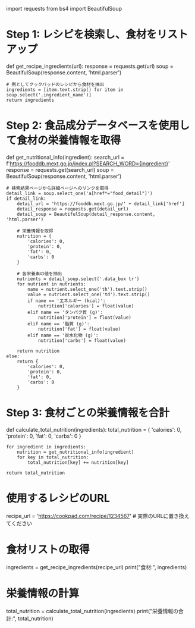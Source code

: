 import requests
from bs4 import BeautifulSoup

# Step 1: レシピを検索し、食材をリストアップ
def get_recipe_ingredients(url):
    response = requests.get(url)
    soup = BeautifulSoup(response.content, 'html.parser')
    
    # 例としてクックパッドのレシピから食材を抽出
    ingredients = [item.text.strip() for item in soup.select('.ingredient_name')]
    return ingredients

# Step 2: 食品成分データベースを使用して食材の栄養情報を取得
def get_nutritional_info(ingredient):
    search_url = f'https://fooddb.mext.go.jp/index.pl?SEARCH_WORD={ingredient}'
    response = requests.get(search_url)
    soup = BeautifulSoup(response.content, 'html.parser')

    # 検索結果ページから詳細ページへのリンクを取得
    detail_link = soup.select_one('a[href*="food_detail"]')
    if detail_link:
        detail_url = 'https://fooddb.mext.go.jp/' + detail_link['href']
        detail_response = requests.get(detail_url)
        detail_soup = BeautifulSoup(detail_response.content, 'html.parser')

        # 栄養情報を取得
        nutrition = {
            'calories': 0,
            'protein': 0,
            'fat': 0,
            'carbs': 0
        }
        
        # 各栄養素の値を抽出
        nutrients = detail_soup.select('.data_box tr')
        for nutrient in nutrients:
            name = nutrient.select_one('th').text.strip()
            value = nutrient.select_one('td').text.strip()
            if name == 'エネルギー (kcal)':
                nutrition['calories'] = float(value)
            elif name == 'タンパク質 (g)':
                nutrition['protein'] = float(value)
            elif name == '脂質 (g)':
                nutrition['fat'] = float(value)
            elif name == '炭水化物 (g)':
                nutrition['carbs'] = float(value)
        
        return nutrition
    else:
        return {
            'calories': 0,
            'protein': 0,
            'fat': 0,
            'carbs': 0
        }

# Step 3: 食材ごとの栄養情報を合計
def calculate_total_nutrition(ingredients):
    total_nutrition = {
        'calories': 0,
        'protein': 0,
        'fat': 0,
        'carbs': 0
    }
    
    for ingredient in ingredients:
        nutrition = get_nutritional_info(ingredient)
        for key in total_nutrition:
            total_nutrition[key] += nutrition[key]
    
    return total_nutrition

# 使用するレシピのURL
recipe_url = 'https://cookpad.com/recipe/1234567'  # 実際のURLに置き換えてください

# 食材リストの取得
ingredients = get_recipe_ingredients(recipe_url)
print("食材:", ingredients)

# 栄養情報の計算
total_nutrition = calculate_total_nutrition(ingredients)
print("栄養情報の合計:", total_nutrition)
